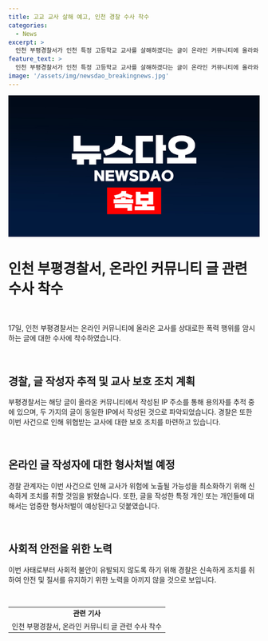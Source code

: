 ```yaml
---
title: 고교 교사 살해 예고, 인천 경찰 수사 착수
categories:
  - News
excerpt: >
  인천 부평경찰서가 인천 특정 고등학교 교사를 살해하겠다는 글이 온라인 커뮤니티에 올라와 수사에 착수했습니다. 이전에도 학교에서 칼부림할 것이라는 글이 올라온 바 있는데, 경찰은 두 게시글이 같은 IP에서 작성된 것으로 확인해 용의자를 추적 중이며, 범행 대상으로 지목된 교사는 보호 조치할 방침입니다. YTN 검색해 채널 추가 or 전화 02-398-8585, 메일 social@ytn.co.kr로 제보 바랍니다.
feature_text: >
  인천 부평경찰서가 인천 특정 고등학교 교사를 살해하겠다는 글이 온라인 커뮤니티에 올라와 수사에 착수했습니다. 이전에도 학교에서 칼부림할 것이라는 글이 올라온 바 있는데, 경찰은 두 게시글이 같은 IP에서 작성된 것으로 확인해 용의자를 추적 중이며, 범행 대상으로 지목된 교사는 보호 조치할 방침입니다. YTN 검색해 채널 추가 or 전화 02-398-8585, 메일 social@ytn.co.kr로 제보 바랍니다.
image: '/assets/img/newsdao_breakingnews.jpg'
---
```


<p><img src="/assets/img/newsdao_breakingnews.jpg" alt="firstkoreanews 속보" /></p>

<h1 data-ke-size="size28"><b>인천 부평경찰서, 온라인 커뮤니티 글 관련 수사 착수</b></h1>

<p data-ke-size="size16">&nbsp;</p>

<p data-ke-size="size16">17일, 인천 부평경찰서는 온라인 커뮤니티에 올라온 교사를 상대로한 폭력 행위를 암시하는 글에 대한 수사에 착수하였습니다. </p>

<p data-ke-size="size16">&nbsp;</p>

<h2 data-ke-size="size26"><b>경찰, 글 작성자 추적 및 교사 보호 조치 계획</b></h2>

<p data-ke-size="size16">부평경찰서는 해당 글이 올라온 커뮤니티에서 작성된 IP 주소를 통해 용의자를 추적 중에 있으며, 두 가지의 글이 동일한 IP에서 작성된 것으로 파악되었습니다. 경찰은 또한 이번 사건으로 인해 위협받는 교사에 대한 보호 조치를 마련하고 있습니다. </p>

<p data-ke-size="size16">&nbsp;</p>

<h2 data-ke-size="size26"><b>온라인 글 작성자에 대한 형사처벌 예정</b></h2>

<p data-ke-size="size16">경찰 관계자는 이번 사건으로 인해 교사가 위험에 노출될 가능성을 최소화하기 위해 신속하게 조치를 취할 것임을 밝혔습니다. 또한, 글을 작성한 특정 개인 또는 개인들에 대해서는 엄중한 형사처벌이 예상된다고 덧붙였습니다. </p>

<p data-ke-size="size16">&nbsp;</p>

<h2 data-ke-size="size26"><b>사회적 안전을 위한 노력</b></h2>

<p data-ke-size="size16">이번 사태로부터 사회적 불안이 유발되지 않도록 하기 위해 경찰은 신속하게 조치를 취하여 안전 및 질서를 유지하기 위한 노력을 아끼지 않을 것으로 보입니다. </p>

<p data-ke-size="size16">&nbsp;</p>

<table>
    <tbody>
        <tr>
            <td style="text-align: center; height: 17px;"><b>관련 기사</b></td>
        </tr>
        <tr>
            <td style="text-align: center; height: 17px;">인천 부평경찰서, 온라인 커뮤니티 글 관련 수사 착수</td>
        </tr>
    </tbody>
</table>

<p data-ke-size="size16">&nbsp;</p>

